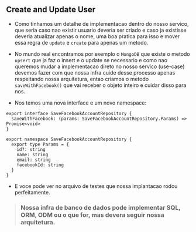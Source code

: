 ## Create and Update User

- Como tinhamos um detalhe de implementacao dentro do nosso servico, que seria caso nao existir usuario deveria ser criado e caso ja existisse deveria atualizar apenas o nome, uma boa pratica para isso e mover essa regra de `update` e `create` para apenas um metodo.

- No mundo real encontramos por exemplo o `MongoDB` que existe o metodo `upsert` que ja faz o insert e o update se necessario e como nao queremos mudar a implementacao direto no nosso servico (use-case) devemos fazer com que nossa infra cuide desse processo apenas respeitando nossa arquitetura, entao criamos o metodo `saveWithFacebook()` que vai receber o objeto inteiro e cuidar disso para nos.

- Nos temos uma nova interface e um novo namespace:
```
export interface SaveFacebookAccountRepository {
  saveWithFacebook: (params: SaveFacebookAccountRepository.Params) => Promise<void>
}

export namespace SaveFacebookAccountRepository {
  export type Params = {
    id?: string
    name: string
    email: string
    facebookId: string
  }
}
```

- E voce pode ver no arquivo de testes que nossa implantacao rodou perfeitamente.

> ### Nossa <b>infra</b> de banco de dados pode implementar SQL, ORM, ODM ou o que for, mas devera seguir nossa arquitetura.
